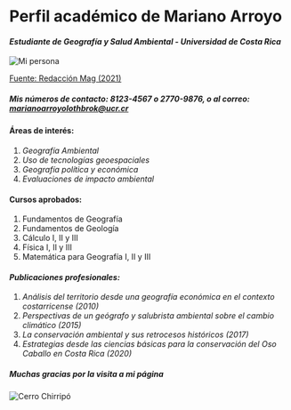 # **Perfil académico de Mariano Arroyo** 


#### _**Estudiante de Geografía y Salud Ambiental - Universidad de Costa Rica**_


![Mi persona](https://elcomercio.pe/resizer/3PHe-nXwo93yU3_e41IoKnL0GnQ=/1200x900/smart/filters:format(jpeg):quality(75)/cloudfront-us-east-1.images.arcpublishing.com/elcomercio/56HMDCYEURFXTACOFOCKIZ2U6M.jpg)

[Fuente: Redacción Mag (2021)](https://mag.elcomercio.pe/fama/vikings-como-murio-ragnar-lothbrok-en-la-vida-real-vikingos-series-de-netflix-nnda-nnlt-noticia/)


##### Mis números de contacto: 8123-4567 o 2770-9876, o al correo: marianoarroyolothbrok@ucr.cr 


#### **Áreas de interés:**

1. _Geografía Ambiental_ 
2. _Uso de tecnologías geoespaciales_
3. _Geografía política y económica_
3. _Evaluaciones de impacto ambiental_ 


#### **Cursos aprobados:**

1. Fundamentos de Geografía
2. Fundamentos de Geología
3. Cálculo I, II y III
4. Física I, II y III
5. Matemática para Geografía I, II y III

#### _**Publicaciones profesionales:**_

1. _Análisis del territorio desde una geografía económica en el contexto costarricense (2010)_
2. _Perspectivas de un geógrafo y salubrista ambiental sobre el cambio climático (2015)_
3. _La conservación ambiental y sus retrocesos históricos (2017)_
4. _Estrategias desde las ciencias básicas para la conservación del Oso Caballo en Costa Rica (2020)_ 

##### **Muchas gracias por la visita a mi página**

![Cerro Chirripó](Chirripó.jpg)
